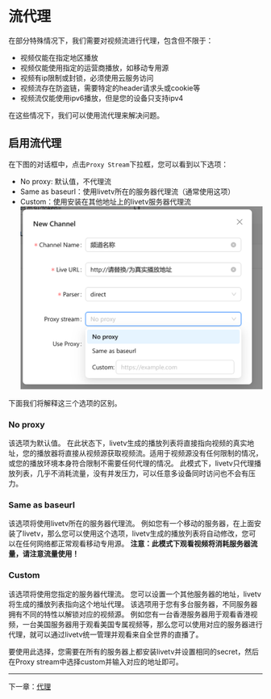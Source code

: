 # 流代理

在部分特殊情况下，我们需要对视频流进行代理，包含但不限于：
- 视频仅能在指定地区播放
- 视频仅能使用指定的运营商播放，如移动专用源
- 视频有ip限制或封锁，必须使用云服务访问
- 视频流存在防盗链，需要特定的header请求头或cookie等
- 视频流仅能使用ipv6播放，但是您的设备只支持ipv4

在这些情况下，我们可以使用流代理来解决问题。

## 启用流代理
在下图的对话框中，点击`Proxy Stream`下拉框，您可以看到以下选项：
- No proxy: 默认值，不代理流
- Same as baseurl：使用livetv所在的服务器代理流（通常使用这项）
- Custom：使用安装在其他地址上的livetv服务器代理流
![tsproxy](images/tsproxy.png)

下面我们将解释这三个选项的区别。
### No proxy
该选项为默认值。
在此状态下，livetv生成的播放列表将直接指向视频的真实地址，您的播放器将直接从视频源获取视频流。适用于视频源没有任何限制的情况，或您的播放环境本身符合限制不需要任何代理的情况。
此模式下，livetv只代理播放列表，几乎不消耗流量，没有并发压力，可以任意多设备同时访问也不会有压力。

### Same as baseurl
该选项将使用livetv所在的服务器代理流。
例如您有一个移动的服务器，在上面安装了livetv，那么您可以使用这个选项，livetv生成的播放列表将自动修改，您可以在任何网络都正常观看移动专用源。
**注意：此模式下观看视频将消耗服务器流量，请注意流量使用！**

### Custom
该选项将使用您指定的服务器代理流。
您可以设置一个其他服务器的地址，livetv将生成的播放列表指向这个地址代理。
该选项用于您有多台服务器，不同服务器拥有不同的特性以解锁对应的视频源。
例如您有一台香港服务器用于观看香港视频，一台美国服务器用于观看美国专属视频等，那么您可以使用对应的服务器进行代理，就可以通过livetv统一管理并观看来自全世界的直播了。

要使用此选择，您需要在所有的服务器上都安装livetv并设置相同的secret，然后在Proxy stream中选择custom并输入对应的地址即可。

----

下一章：[代理](Proxy_cn.md)